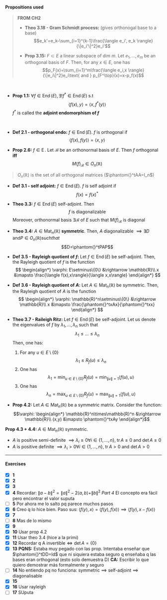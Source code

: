 #### Propositions used

> **FROM CH2**
> - **Theo 3.18 - Gram Schmidt process:** (gives orthonogal base to a base)
> $$e_k'=e_k-\sum_{i=1}^{k-1}\frac{\langle e_i', e_k \rangle}{\|e_i'\|^2}e_i'$$
> 
> - **Prop 3.15:** $F\subset E$ a linear subspace of dim $m$. Let $e_1,\ldots,e_m$ be an orthogonal basis of $F$. Then, for any $x\in E$, one has
> $$p_F(x)=\sum_{i=1}^m\frac{\langle e_i,x \rangle}{\|e_i\|^2}e_i\text{ and } p_{F^\top}(x)=x-p_f(x)$$


<br>

- **Prop 1.1:** $\forall f\in\operatorname{End}(E), \exists! f^*\in\operatorname{End}(E)$ s.t
$$\langle f(x), y\rangle = \langle x,f^*(y)\rangle$$
$f^*$ is called the **adjoint endomorphism of $f$**
<br>

- **Def 2.1 - orthogonal endo:** $f\in\operatorname{End}(E)$. $f$ is orthogonal if $$\langle f(x),f(y)\rangle = \langle x,y\rangle$$

- **Prop 2.6:** $f\in\operatorname{E}$. Let $\mathcal{B}$ be an orthonormal basis of $E$. Then $f$ orthogonal **iff**
$$M(f)_\mathcal{B}\in O_n(\mathbb{R})$$
> $O_n(\mathbb{R})$ is the set of all orthogonal matrices ($\phantom{}^tAA=I_n$)

- **Def 3.1 - self adjoint:** $f\in\operatorname{End}(E)$. $f$ is self adjoint if $$f(x)=f(x)^*$$

- **Theo 3.3:** $f\in\operatorname{End}(E)$ self-adjoint. Then 
$$f\text{ is diagonalizable}$$
Moreover, orthonormal basis $\exists \mathcal{B}$ of $E$ such that $M(f)_\mathcal{B}$ is diagonal

- **Theo 3.4:** $A\in\operatorname{Mat}_n(\mathbb{R})$ **symmetric**. Then, $A$ diagonalizable $\implies \exists D\text{ and} P\in O_n(\mathbb{R}) such that$
$$D=\phantom{}^tPAP$$

- **Def 3.5 - Rayleigh quotient of $f$:** Let $f\in\operatorname{End}(E)$ be self-adjoint. Then, the Rayleigh quotient of $f$ is the function
$$
\begin{align*}
 \varphi: E\setminus\{0\} &\rightarrow \mathbb{R}\\
 x &\mapsto \frac{\langle f(x),x\rangle}{\langle x,x\rangle}
\end{align*}
$$

- **Def 3.6 - Rayleigh quotient of $A$:** Let $A\in\operatorname{Mat}_n(\mathbb{R})$ be symmetric. Then, the Rayleigh quotient of $A$ is the function
$$
\begin{align*}
 \varphi: \mathbb{R}^n\setminus\{0\} &\rightarrow \mathbb{R}\\
 x &\mapsto \frac{\phantom{}^txAx}{\phantom{}^txx}
\end{align*}  
$$

- **Theo 3.7 - Raileigh Ritz:** Let $f\in\operatorname{End}(E)$ be self-adjoint. Let us denote the eigenvalues of $f$ by $\lambda_1,\ldots,\lambda_n$ such that
$$\lambda_1\le\ldots\le\lambda_n$$
Then, one has:
  1. For any $u\in E\setminus\{0\}$
  $$\lambda_1\le R_f(u)\le\lambda_n$$
  2. One has
  $$\lambda_1=\min_{u\in E\setminus\{0\}}R_f(u)=\min_{\|u\|=1}\langle f(u),u\rangle$$
  3. One has
  $$\lambda_n = \max_{u\in E\setminus\{0\}}R_f(u)=\max_{\|u\|=1}\langle f(u),u\rangle$$

- **Prop 4.2:** Let $A\in\operatorname{Mat}_n(\mathbb{R})$ be a symmetric matrix. Consider the function:
$$\varphi: \begin{align*}
 \mathbb{R}^n\times\mathbb{R}^n &\rightarrow \mathbb{R}\\
 (x,y) &\mapsto \phantom{}^txAy
\end{align*}$$

**Prop 4.3 + 4.4:** $A\in\operatorname{Mat}_n(\mathbb{R})$ symmetric. 
  - $A$ is positive semi-definite $\implies \lambda_i\ge0\forall i\in\{1,\ldots,n\}$, $\operatorname{tr}A\ge0$ and $\operatorname{det}A\ge0$
  - $A$ is positive definite $\implies \lambda_i\gt0\forall i\in\{1,\ldots,n\}$, $\operatorname{tr}A\gt0$ and $\operatorname{det}A\gt0$
----

#### Exercises 
- [x] **1**
- [x] **2**
- [x] **3**
- [x] **4**
  Recordar: $\|a-b\|^2=\|a\|^2-2\langle a,b \rangle+\|b\|^2$
  *Part 4* El concepto era fácil pero encontrar el valor suputa
- [ ] **5**
   Por ahora me lo salto pq parece muchos pasos
- [x] **6**
Creo q lo hice bien. Paso sus: $\langle f(y),x\rangle = \langle f(y), f(x)\rangle\implies\langle f(y),x-f(x)\rangle$
- [x] **7**
- [ ] **8**
Mas de lo mismo
- [x] **9**
- [x] **10**
Usar prop 4.2
- [x] **11**
Usar theo 3.4 (hice a la primi)
- [x] **12**
Recordar q $\text{A invertible} \iff \operatorname{det}A=\{0\}$
- [x] **13**
**PQNS:** Estaba muy pegado con las prop. Intentaba enseñar que $\phantom{}^tDD=Id$ que ni siquiera estaba seguro q enseñaba q las bases eran orthogonal (esto solo demuestra D)
**CA:** Escribir lo que quiero demostrar más formalmente y seguro
- [ ] **14**
No entiendo pq no funciona: symmetric $\implies$ self-adjoint $\implies$ diagonalisable
- [x] **15**
- [x] **16**
 Usar rayleigh
- [ ] **17**
SUputa